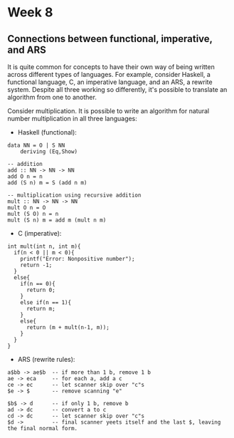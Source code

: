 # Week 8
## Connections between functional, imperative, and ARS
It is quite common for concepts to have their own way of being written across different types of languages. For example, consider Haskell, a functional language, C, an imperative language, and an ARS, a rewrite system. Despite all three working so differently, it's possible to translate an algorithm from one to another.

Consider multiplication. It is possible to write an algorithm for natural number multiplication in all three languages:
* Haskell (functional):
```
data NN = O | S NN
    deriving (Eq,Show)

-- addition
add :: NN -> NN -> NN
add O n = n
add (S n) m = S (add n m)

-- multiplication using recursive addition
mult :: NN -> NN -> NN
mult O n = O
mult (S O) n = n
mult (S n) m = add m (mult n m)
```


* C (imperative):
```
int mult(int n, int m){
  if(n < 0 || m < 0){
    printf("Error: Nonpositive number");
    return -1;
  }
  else{
    if(n == 0){
      return 0;
    }
    else if(n == 1){
      return m;
    }
    else{
      return (m + mult(n-1, m));
    }
  }
}
```

* ARS (rewrite rules):
```
a$bb -> ae$b  -- if more than 1 b, remove 1 b
ae -> eca     -- for each a, add a c
ce -> ec      -- let scanner skip over "c"s
$e -> $       -- remove scanning "e"

$b$ -> d      -- if only 1 b, remove b
ad -> dc      -- convert a to c
cd -> dc      -- let scanner skip over "c"s
$d ->         -- final scanner yeets itself and the last $, leaving the final normal form.
```
